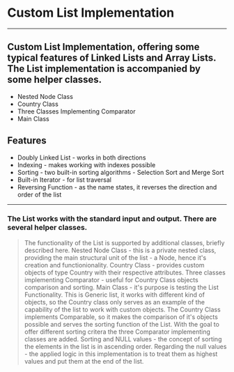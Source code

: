 # Custom List Implementation
----------------------------
## Custom List Implementation, offering some typical features of Linked Lists and Array Lists. The List implementation is accompanied by some helper classes.

- Nested Node Class
- Country Class
- Three Classes Implementing Comparator
- Main Class


## Features

- Doubly Linked List - works in both directions
- Indexing - makes working with indexes possible
- Sorting - two built-in sorting algorithms - Selection Sort and Merge Sort
- Built-in Iterator - for list traversal
- Reversing Function - as the name states, it reverses the direction and order of the list
------------------------------------------

### The List works with the standard input and output. There are several helper classes.

> The functionality of the List is supported by additional classes, briefly described here.
> Nested Node Class - this is a private nested class, providing the main structural unit of the list - a Node, hence it's creation and functionionality.
> Country Class - provides custom objects of type Country with their 
respective attributes. 
> Three classes implementing Comparator - useful for Country Class objects 
comparison and sorting.
> Main Class - it's purpose is testing the List Functionality.
> This is Generic list, it works with different kind of objects, so the Country 
class only serves as an example of the capability of the list to work with 
custom objects.
> The Country Class implements Comparable, so it makes the comparison of 
it's objects possible and serves the sorting function of the List. 
> With the goal to offer different sorting critera the three Comparator 
implementing classes are added.
> Sorting and NULL values - the concept of sorting the elements in the list is in ascending order. Regarding the null values - the applied logic in this implementation is to treat them as highest values and put them at the end of the list. 

